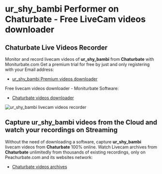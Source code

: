 # ur_shy_bambi Performer on Chaturbate - Free LiveCam videos downloader

## Chaturbate Live Videos Recorder

Monitor and record livecam videos of **ur_shy_bambi** from **Chaturbate** with Moniturbate.com
Get a premium trial for free by just and only registering with your Email address:
* [ur_shy_bambi Premium videos downloader](https://moniturbate.com/request-demo-licence-key.html)

Free livecam videos downloader - Moniturbate Software:
* [Chaturbate videos downloader](https://moniturbate.com/moniturbate-download-software.html)

![ur_shy_bambi livecam videos recorder](https://peachurnet.com/templates/moniturbate-software.png)


## Capture ur_shy_bambi videos from the Cloud and watch your recordings on Streaming

Without the need of downloading a software, capture **ur_shy_bambi** livecam videos from **Chaturbate** 100% online.
Watch Livecam archives from **Chaturbate** unlimitedly from thousands of existing recordings, only on Peachurbate.com and its websites network:
* [Chaturbate videos archives](https://peachurnet.com/)